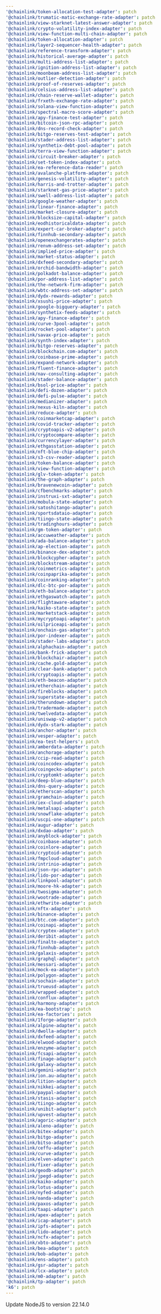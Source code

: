 ```yaml
---
'@chainlink/token-allocation-test-adapter': patch
'@chainlink/trumatic-matic-exchange-rate-adapter': patch
'@chainlink/view-starknet-latest-answer-adapter': patch
'@chainlink/crypto-volatility-index-adapter': patch
'@chainlink/view-function-multi-chain-adapter': patch
'@chainlink/token-allocation-adapter': patch
'@chainlink/layer2-sequencer-health-adapter': patch
'@chainlink/reference-transform-adapter': patch
'@chainlink/historical-average-adapter': patch
'@chainlink/multi-address-list-adapter': patch
'@chainlink/ignition-address-list-adapter': patch
'@chainlink/moonbeam-address-list-adapter': patch
'@chainlink/outlier-detection-adapter': patch
'@chainlink/proof-of-reserves-adapter': patch
'@chainlink/celsius-address-list-adapter': patch
'@chainlink/chain-reserve-wallet-adapter': patch
'@chainlink/frxeth-exchange-rate-adapter': patch
'@chainlink/solana-view-function-adapter': patch
'@chainlink/spectral-macro-score-adapter': patch
'@chainlink/apy-finance-test-adapter': patch
'@chainlink/bitcoin-json-rpc-adapter': patch
'@chainlink/dns-record-check-adapter': patch
'@chainlink/bitgo-reserves-test-adapter': patch
'@chainlink/stader-address-list-adapter': patch
'@chainlink/synthetix-debt-pool-adapter': patch
'@chainlink/terra-view-function-adapter': patch
'@chainlink/circuit-breaker-adapter': patch
'@chainlink/set-token-index-adapter': patch
'@chainlink/ea-reference-data-reader': patch
'@chainlink/avalanche-platform-adapter': patch
'@chainlink/genesis-volatility-adapter': patch
'@chainlink/harris-and-trotter-adapter': patch
'@chainlink/starknet-gas-price-adapter': patch
'@chainlink/swell-address-list-adapter': patch
'@chainlink/google-weather-adapter': patch
'@chainlink/linear-finance-adapter': patch
'@chainlink/market-closure-adapter': patch
'@chainlink/blocksize-capital-adapter': patch
'@chainlink/eodhistoricaldata-adapter': patch
'@chainlink/expert-car-broker-adapter': patch
'@chainlink/finnhub-secondary-adapter': patch
'@chainlink/openexchangerates-adapter': patch
'@chainlink/renvm-address-set-adapter': patch
'@chainlink/implied-price-adapter': patch
'@chainlink/market-status-adapter': patch
'@chainlink/dxfeed-secondary-adapter': patch
'@chainlink/orchid-bandwidth-adapter': patch
'@chainlink/polkadot-balance-adapter': patch
'@chainlink/por-address-list-adapter': patch
'@chainlink/the-network-firm-adapter': patch
'@chainlink/wbtc-address-set-adapter': patch
'@chainlink/dydx-rewards-adapter': patch
'@chainlink/xsushi-price-adapter': patch
'@chainlink/google-bigquery-adapter': patch
'@chainlink/synthetix-feeds-adapter': patch
'@chainlink/apy-finance-adapter': patch
'@chainlink/curve-3pool-adapter': patch
'@chainlink/rocket-pool-adapter': patch
'@chainlink/savax-price-adapter': patch
'@chainlink/synth-index-adapter': patch
'@chainlink/bitgo-reserves-adapter': patch
'@chainlink/blockchain.com-adapter': patch
'@chainlink/coinbase-prime-adapter': patch
'@chainlink/expand-network-adapter': patch
'@chainlink/fluent-finance-adapter': patch
'@chainlink/nav-consulting-adapter': patch
'@chainlink/stader-balance-adapter': patch
'@chainlink/bsol-price-adapter': patch
'@chainlink/defi-dozen-adapter': patch
'@chainlink/defi-pulse-adapter': patch
'@chainlink/medianizer-adapter': patch
'@chainlink/nexus-kiln-adapter': patch
'@chainlink/reduce-adapter': patch
'@chainlink/coinmarketcap-adapter': patch
'@chainlink/covid-tracker-adapter': patch
'@chainlink/cryptoapis-v2-adapter': patch
'@chainlink/cryptocompare-adapter': patch
'@chainlink/currencylayer-adapter': patch
'@chainlink/ethgasstation-adapter': patch
'@chainlink/nft-blue-chip-adapter': patch
'@chainlink/s3-csv-reader-adapter': patch
'@chainlink/token-balance-adapter': patch
'@chainlink/view-function-adapter': patch
'@chainlink/glv-token-adapter': patch
'@chainlink/the-graph-adapter': patch
'@chainlink/bravenewcoin-adapter': patch
'@chainlink/cfbenchmarks-adapter': patch
'@chainlink/instruxi-sxt-adapter': patch
'@chainlink/mobula-state-adapter': patch
'@chainlink/satoshitango-adapter': patch
'@chainlink/sportsdataio-adapter': patch
'@chainlink/tiingo-state-adapter': patch
'@chainlink/tradinghours-adapter': patch
'@chainlink/gm-token-adapter': patch
'@chainlink/accuweather-adapter': patch
'@chainlink/ada-balance-adapter': patch
'@chainlink/ap-election-adapter': patch
'@chainlink/binance-dex-adapter': patch
'@chainlink/blockcypher-adapter': patch
'@chainlink/blockstream-adapter': patch
'@chainlink/coinmetrics-adapter': patch
'@chainlink/coinpaprika-adapter': patch
'@chainlink/coinranking-adapter': patch
'@chainlink/dlc-btc-por-adapter': patch
'@chainlink/eth-balance-adapter': patch
'@chainlink/ethgaswatch-adapter': patch
'@chainlink/flightaware-adapter': patch
'@chainlink/kaiko-state-adapter': patch
'@chainlink/marketstack-adapter': patch
'@chainlink/mycryptoapi-adapter': patch
'@chainlink/oilpriceapi-adapter': patch
'@chainlink/onchain-gas-adapter': patch
'@chainlink/por-indexer-adapter': patch
'@chainlink/stader-labs-adapter': patch
'@chainlink/alphachain-adapter': patch
'@chainlink/bank-frick-adapter': patch
'@chainlink/blockchair-adapter': patch
'@chainlink/cache.gold-adapter': patch
'@chainlink/clear-bank-adapter': patch
'@chainlink/cryptoapis-adapter': patch
'@chainlink/eth-beacon-adapter': patch
'@chainlink/etherchain-adapter': patch
'@chainlink/fireblocks-adapter': patch
'@chainlink/superstate-adapter': patch
'@chainlink/therundown-adapter': patch
'@chainlink/tradermade-adapter': patch
'@chainlink/twelvedata-adapter': patch
'@chainlink/uniswap-v2-adapter': patch
'@chainlink/dydx-stark-adapter': patch
'@chainlink/anchor-adapter': patch
'@chainlink/vesper-adapter': patch
'@chainlink/ea-test-helpers': patch
'@chainlink/amberdata-adapter': patch
'@chainlink/anchorage-adapter': patch
'@chainlink/ccip-read-adapter': patch
'@chainlink/coincodex-adapter': patch
'@chainlink/coingecko-adapter': patch
'@chainlink/cryptomkt-adapter': patch
'@chainlink/deep-blue-adapter': patch
'@chainlink/dns-query-adapter': patch
'@chainlink/etherscan-adapter': patch
'@chainlink/gramchain-adapter': patch
'@chainlink/iex-cloud-adapter': patch
'@chainlink/metalsapi-adapter': patch
'@chainlink/snowflake-adapter': patch
'@chainlink/uscpi-one-adapter': patch
'@chainlink/augur-adapter': patch
'@chainlink/dxdao-adapter': patch
'@chainlink/anyblock-adapter': patch
'@chainlink/coinbase-adapter': patch
'@chainlink/coinlore-adapter': patch
'@chainlink/cryptoid-adapter': patch
'@chainlink/fmpcloud-adapter': patch
'@chainlink/intrinio-adapter': patch
'@chainlink/json-rpc-adapter': patch
'@chainlink/lido-por-adapter': patch
'@chainlink/linkpool-adapter': patch
'@chainlink/moore-hk-adapter': patch
'@chainlink/twosigma-adapter': patch
'@chainlink/wootrade-adapter': patch
'@chainlink/ethwrite-adapter': patch
'@chainlink/nftx-adapter': patch
'@chainlink/binance-adapter': patch
'@chainlink/btc.com-adapter': patch
'@chainlink/coinapi-adapter': patch
'@chainlink/cryptex-adapter': patch
'@chainlink/deribit-adapter': patch
'@chainlink/finalto-adapter': patch
'@chainlink/finnhub-adapter': patch
'@chainlink/galaxis-adapter': patch
'@chainlink/graphql-adapter': patch
'@chainlink/messari-adapter': patch
'@chainlink/mock-ea-adapter': patch
'@chainlink/polygon-adapter': patch
'@chainlink/sochain-adapter': patch
'@chainlink/trueusd-adapter': patch
'@chainlink/wrapped-adapter': patch
'@chainlink/conflux-adapter': patch
'@chainlink/harmony-adapter': patch
'@chainlink/ea-bootstrap': patch
'@chainlink/ea-factories': patch
'@chainlink/1forge-adapter': patch
'@chainlink/alpine-adapter': patch
'@chainlink/dwolla-adapter': patch
'@chainlink/dxfeed-adapter': patch
'@chainlink/elwood-adapter': patch
'@chainlink/enzyme-adapter': patch
'@chainlink/fcsapi-adapter': patch
'@chainlink/finage-adapter': patch
'@chainlink/galaxy-adapter': patch
'@chainlink/gemini-adapter': patch
'@chainlink/ion.au-adapter': patch
'@chainlink/lition-adapter': patch
'@chainlink/nikkei-adapter': patch
'@chainlink/paypal-adapter': patch
'@chainlink/stasis-adapter': patch
'@chainlink/tiingo-adapter': patch
'@chainlink/unibit-adapter': patch
'@chainlink/upvest-adapter': patch
'@chainlink/agoric-adapter': patch
'@chainlink/aleno-adapter': patch
'@chainlink/bitex-adapter': patch
'@chainlink/bitgo-adapter': patch
'@chainlink/bitso-adapter': patch
'@chainlink/ceffu-adapter': patch
'@chainlink/curve-adapter': patch
'@chainlink/elven-adapter': patch
'@chainlink/fixer-adapter': patch
'@chainlink/geodb-adapter': patch
'@chainlink/jpegd-adapter': patch
'@chainlink/kaiko-adapter': patch
'@chainlink/lotus-adapter': patch
'@chainlink/nyfed-adapter': patch
'@chainlink/oanda-adapter': patch
'@chainlink/paxos-adapter': patch
'@chainlink/taapi-adapter': patch
'@chainlink/apex-adapter': patch
'@chainlink/icap-adapter': patch
'@chainlink/ipfs-adapter': patch
'@chainlink/lido-adapter': patch
'@chainlink/ncfx-adapter': patch
'@chainlink/xbto-adapter': patch
'@chainlink/bea-adapter': patch
'@chainlink/bob-adapter': patch
'@chainlink/ens-adapter': patch
'@chainlink/gsr-adapter': patch
'@chainlink/lcx-adapter': patch
'@chainlink/m0-adapter': patch
'@chainlink/tp-adapter': patch
'k6': patch
---
```


Update NodeJS to version 22.14.0
